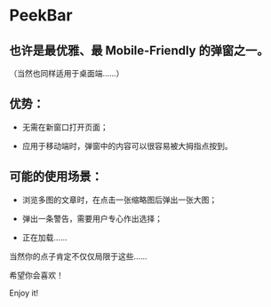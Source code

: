 # PeekBar

## 也许是最优雅、最 Mobile-Friendly 的弹窗之一。

（当然也同样适用于桌面端……）

## 优势：

- 无需在新窗口打开页面；

- 应用于移动端时，弹窗中的内容可以很容易被大拇指点按到。

## 可能的使用场景：

- 浏览多图的文章时，在点击一张缩略图后弹出一张大图；

- 弹出一条警告，需要用户专心作出选择；

- 正在加载……

当然你的点子肯定不仅仅局限于这些……

希望你会喜欢！

Enjoy it!